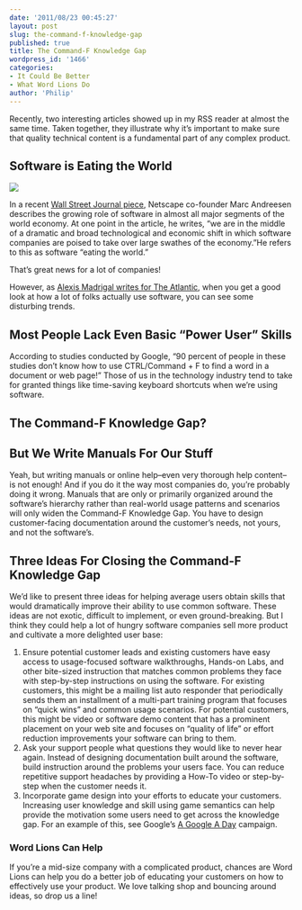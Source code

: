 ```yaml
---
date: '2011/08/23 00:45:27'
layout: post
slug: the-command-f-knowledge-gap
published: true
title: The Command-F Knowledge Gap
wordpress_id: '1466'
categories:
- It Could Be Better
- What Word Lions Do
author: 'Philip'
---
```


Recently, two interesting articles showed up in my RSS reader at almost the same time. Taken together, they illustrate why it’s important to make sure that quality technical content is a fundamental part of any complex product.







## Software is Eating the World


![](http://i2.listal.com/image/1238910/500full.jpg)

In a recent [Wall Street Journal piece](http://online.wsj.com/article/SB10001424053111903480904576512250915629460.html), Netscape co-founder Marc Andreesen describes the growing role of software in almost all major segments of the world economy. At one point in the article, he writes, “we are in the middle of a dramatic and broad technological and economic shift in which software companies are poised to take over large swathes of the economy.”He refers to this as software “eating the world.”

That’s great news for a lot of companies!

However, as [Alexis Madrigal writes for The Atlantic](http://m.theatlantic.com/technology/print/2011/08/crazy-90-percent-of-people-dont-know-how-to-use-ctrl-f/243840/), when you get a good look at how a lot of folks actually use software, you can see some disturbing trends.


## Most People Lack Even Basic “Power User” Skills


According to studies conducted by Google, “90 percent of people in these studies don’t know how to use CTRL/Command + F to find a word in a document or web page!” Those of us in the technology industry tend to take for granted things like time-saving keyboard shortcuts when we’re using software.


## The Command-F Knowledge Gap?




## But We Write Manuals For Our Stuff


Yeah, but writing manuals or online help–even very thorough help content–is not enough! And if you do it the way most companies do, you’re probably doing it wrong. Manuals that are only or primarily organized around the software’s hierarchy rather than real-world usage patterns and scenarios will only widen the Command-F Knowledge Gap. You have to design customer-facing documentation around the customer’s needs, not yours, and not the software’s.


## Three Ideas For Closing the Command-F Knowledge Gap


We’d like to present three ideas for helping average users obtain skills that would dramatically improve their ability to use common software. These ideas are not exotic, difficult to implement, or even ground-breaking. But I think they could help a lot of hungry software companies sell more product and cultivate a more delighted user base:

1. Ensure potential customer leads and existing customers have easy access to usage-focused software walkthroughs, Hands-on Labs, and other bite-sized instruction that matches common problems they face with step-by-step instructions on using the software. For existing customers, this might be a mailing list auto responder that periodically sends them an installment of a multi-part training program that focuses on “quick wins” and common usage scenarios. For potential customers, this might be video or software demo content that has a prominent placement on your web site and focuses on “quality of life” or effort reduction improvements your software can bring to them.
2. Ask your support people what questions they would like to never hear again. Instead of designing documentation built around the software, build instruction around the problems your users face. You can reduce repetitive support headaches by providing a How-To video or step-by-step when the customer needs it.
3. Incorporate game design into your efforts to educate your customers. Increasing user knowledge and skill using game semantics can help provide the motivation some users need to get across the knowledge gap. For an example of this, see Google’s [A Google A Day](http://agoogleaday.com) campaign.




### Word Lions Can Help


If you’re a mid-size company with a complicated product, chances are Word Lions can help you do a better job of educating your customers on how to effectively use your product. We love talking shop and bouncing around ideas, so drop us a line!


